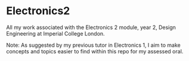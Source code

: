 # Electronics2

All my work associated with the Electronics 2 module, year 2, Design Engineering at Imperial College London.

Note: As suggested by my previous tutor in Electronics 1, I aim to make concepts and topics easier to find within this repo for my assessed oral.

